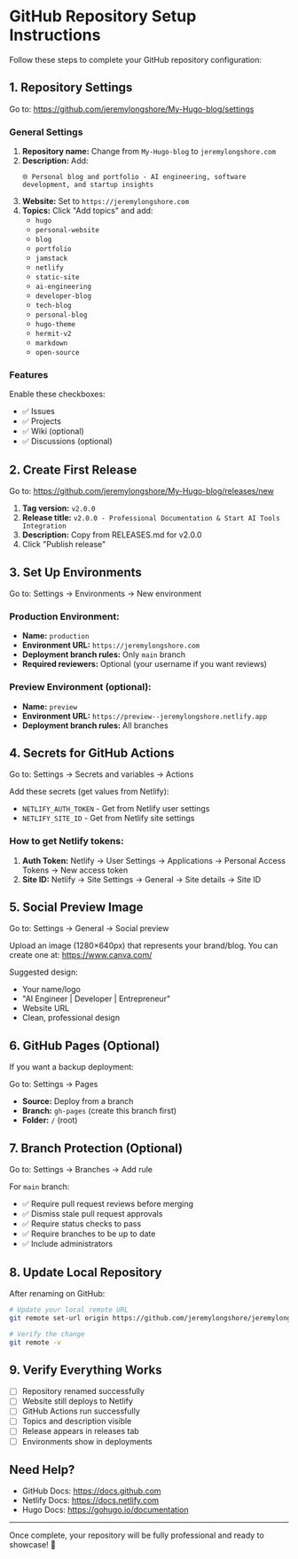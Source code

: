 # GitHub Repository Setup Instructions

Follow these steps to complete your GitHub repository configuration:

## 1. Repository Settings
Go to: https://github.com/jeremylongshore/My-Hugo-blog/settings

### General Settings
1. **Repository name:** Change from `My-Hugo-blog` to `jeremylongshore.com`
2. **Description:** Add:
   ```
   🌐 Personal blog and portfolio - AI engineering, software development, and startup insights
   ```
3. **Website:** Set to `https://jeremylongshore.com`
4. **Topics:** Click "Add topics" and add:
   - `hugo`
   - `personal-website`
   - `blog`
   - `portfolio`
   - `jamstack`
   - `netlify`
   - `static-site`
   - `ai-engineering`
   - `developer-blog`
   - `tech-blog`
   - `personal-blog`
   - `hugo-theme`
   - `hermit-v2`
   - `markdown`
   - `open-source`

### Features
Enable these checkboxes:
- ✅ Issues
- ✅ Projects
- ✅ Wiki (optional)
- ✅ Discussions (optional)

## 2. Create First Release
Go to: https://github.com/jeremylongshore/My-Hugo-blog/releases/new

1. **Tag version:** `v2.0.0`
2. **Release title:** `v2.0.0 - Professional Documentation & Start AI Tools Integration`
3. **Description:** Copy from RELEASES.md for v2.0.0
4. Click "Publish release"

## 3. Set Up Environments
Go to: Settings → Environments → New environment

### Production Environment:
- **Name:** `production`
- **Environment URL:** `https://jeremylongshore.com`
- **Deployment branch rules:** Only `main` branch
- **Required reviewers:** Optional (your username if you want reviews)

### Preview Environment (optional):
- **Name:** `preview`
- **Environment URL:** `https://preview--jeremylongshore.netlify.app`
- **Deployment branch rules:** All branches

## 4. Secrets for GitHub Actions
Go to: Settings → Secrets and variables → Actions

Add these secrets (get values from Netlify):
- `NETLIFY_AUTH_TOKEN` - Get from Netlify user settings
- `NETLIFY_SITE_ID` - Get from Netlify site settings

### How to get Netlify tokens:
1. **Auth Token:** Netlify → User Settings → Applications → Personal Access Tokens → New access token
2. **Site ID:** Netlify → Site Settings → General → Site details → Site ID

## 5. Social Preview Image
Go to: Settings → General → Social preview

Upload an image (1280×640px) that represents your brand/blog.
You can create one at: https://www.canva.com/

Suggested design:
- Your name/logo
- "AI Engineer | Developer | Entrepreneur"
- Website URL
- Clean, professional design

## 6. GitHub Pages (Optional)
If you want a backup deployment:

Go to: Settings → Pages
- **Source:** Deploy from a branch
- **Branch:** `gh-pages` (create this branch first)
- **Folder:** `/` (root)

## 7. Branch Protection (Optional)
Go to: Settings → Branches → Add rule

For `main` branch:
- ✅ Require pull request reviews before merging
- ✅ Dismiss stale pull request approvals
- ✅ Require status checks to pass
- ✅ Require branches to be up to date
- ✅ Include administrators

## 8. Update Local Repository
After renaming on GitHub:

```bash
# Update your local remote URL
git remote set-url origin https://github.com/jeremylongshore/jeremylongshore.com.git

# Verify the change
git remote -v
```

## 9. Verify Everything Works
- [ ] Repository renamed successfully
- [ ] Website still deploys to Netlify
- [ ] GitHub Actions run successfully
- [ ] Topics and description visible
- [ ] Release appears in releases tab
- [ ] Environments show in deployments

## Need Help?
- GitHub Docs: https://docs.github.com
- Netlify Docs: https://docs.netlify.com
- Hugo Docs: https://gohugo.io/documentation

---

Once complete, your repository will be fully professional and ready to showcase! 🎉